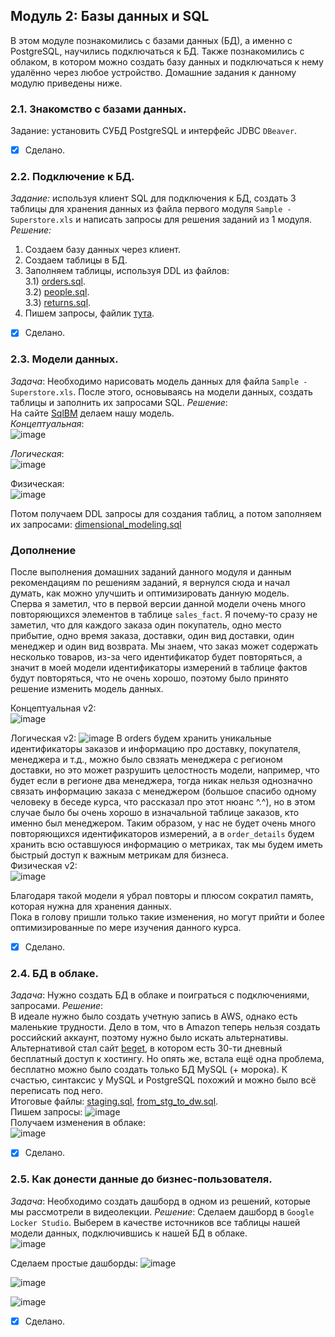 ## Модуль 2: Базы данных и SQL
В этом модуле познакомились с базами данных (БД), а именно с PostgreSQL, научились подключаться к БД. Также познакомились с облаком, в котором можно создать базу данных и подключаться к нему удалённо через любое устройство.
Домашние задания к данному модулю приведены ниже.  
### 2.1. Знакомство с базами данных.
Задание: установить СУБД PostgreSQL и интерфейс JDBC `DBeaver`.  
- [x] Сделано.  
### 2.2. Подключение к БД.
*Задание:* используя клиент SQL для подключения к БД, создать 3 таблицы для хранения данных из файла первого модуля `Sample - Superstore.xls` и написать запросы для решения заданий из 1 модуля.
*Решение:* 
1) Создаем базу данных через клиент.  
2) Создаем таблицы в БД.
3) Заполняем таблицы, используя DDL из файлов:  
3.1) [orders.sql](https://github.com/f0rest-mAker/DataLearn/blob/9221a0b2dc03db0bc03a0ff04379c4035ca74e4b/DE-101/Module2/2_3/orders.sql).  
3.2) [people.sql](https://github.com/f0rest-mAker/DataLearn/blob/9221a0b2dc03db0bc03a0ff04379c4035ca74e4b/DE-101/Module2/2_3/people.sql).  
3.3) [returns.sql](https://github.com/f0rest-mAker/DataLearn/blob/9221a0b2dc03db0bc03a0ff04379c4035ca74e4b/DE-101/Module2/2_3/returns.sql).
4) Пишем запросы, файлик [тута](https://github.com/f0rest-mAker/DataLearn/blob/9221a0b2dc03db0bc03a0ff04379c4035ca74e4b/DE-101/Module2/2_4/training.sql).
- [x] Сделано.
### 2.3. Модели данных.
*Задача*: Необходимо нарисовать модель данных для файла `Sample - Superstore.xls`. После этого, основываясь на модели данных, создать таблицы и заполнить их запросами SQL.
*Решение*:  
На сайте [SqlBM](https://sqldbm.com/Home/) делаем нашу модель.  
*Концептуальная*:  
![image](https://github.com/f0rest-mAker/DataLearn/blob/9221a0b2dc03db0bc03a0ff04379c4035ca74e4b/DE-101/Module2/screenshots/conceptual.png)  

*Логическая*:  
![image](https://github.com/f0rest-mAker/DataLearn/blob/9221a0b2dc03db0bc03a0ff04379c4035ca74e4b/DE-101/Module2/screenshots/logical.png)  
  
Физическая:  
![image](https://github.com/f0rest-mAker/DataLearn/blob/9221a0b2dc03db0bc03a0ff04379c4035ca74e4b/DE-101/Module2/screenshots/physical.png)  
  
Потом получаем DDL запросы для создания таблиц, а потом заполняем их запросами: [dimensional_modeling.sql](https://github.com/f0rest-mAker/DataLearn/blob/9221a0b2dc03db0bc03a0ff04379c4035ca74e4b/DE-101/Module2/2_4/dimensional_modeling.sql)  
### Дополнение
После выполнения домашних заданий данного модуля и данным рекомендациям по решениям заданий, я вернулся сюда и начал думать, как можно улучшить и оптимизировать данную модель.  
Сперва я заметил, что в первой версии данной модели очень много повторяющихся элементов в таблице `sales_fact`. Я почему-то сразу не заметил, что для каждого заказа один покупатель, одно место прибытие, одно время заказа, доставки, один вид доставки, один менеджер и один вид возврата. Мы знаем, что заказ может содержать несколько товаров, из-за чего идентификатор будет повторяться, а значит в моей модели идентификаторы измерений в таблице фактов будут повторяться, что не очень хорошо, поэтому было принято решение изменить модель данных.  

Концептуальная v2:  
![image](https://github.com/f0rest-mAker/DataLearn/blob/7d1a0a5eef2e8b6766d8678e6efffc05abf6e835/DE-101/Module2/screenshots/conceptual_v2.png)  
  
Логическая v2:
![image](https://github.com/f0rest-mAker/DataLearn/blob/7d1a0a5eef2e8b6766d8678e6efffc05abf6e835/DE-101/Module2/screenshots/logical_v2.png)
В orders будем хранить уникальные идентификаторы заказов и информацию про доставку, покупателя, менеджера и т.д., можно было свзяать менеджера с регионом доставки, но это может разрушить целостность модели, например, что будет если в регионе два менеджера, тогда никак нельзя однозначно связать информацию заказа с менеджером (большое спасибо одному человеку в беседе курса, что рассказал про этот нюанс ^.^), но в этом случае было бы очень хорошо в изначальной таблице заказов, кто именно был менеджером. Таким образом, у нас не будет очень много повторяющихся идентификаторов измерений, а в `order_details` будем хранить всю оставшуюся информацию о метриках, так мы будем иметь быстрый доступ к важным метрикам для бизнеса.    
Физическая v2:  
![image](https://github.com/f0rest-mAker/DataLearn/blob/7d1a0a5eef2e8b6766d8678e6efffc05abf6e835/DE-101/Module2/screenshots/physical_v2.png)  

Благодаря такой модели я убрал повторы и плюсом сократил память, которая нужна для хранения данных.  
Пока в голову пришли только такие изменения, но могут прийти и более оптимизированные по мере изучения данного курса.  
- [x] Сделано.
### 2.4. БД в облаке.
*Задача*: Нужно создать БД в облаке и поиграться с подключениями, запросами.
*Решение*:  
В идеале нужно было создать учетную запись в AWS, однако есть маленькие трудности. Дело в том, что в Amazon теперь нельзя создать российский аккаунт, поэтому нужно было искать альтернативы.  
Альтернативой стал сайт [beget](https://cp.beget.com/), в котором есть 30-ти дневный бесплатный доступ к хостингу. Но опять же, встала ещё одна проблема, бесплатно можно было создать только БД MySQL (+ морока). К счастью, синтаксис у MySQL и PostgreSQL похожий и можно было всё переписать под него.  
Итоговые файлы: [staging.sql](https://github.com/f0rest-mAker/DataLearn/blob/669fae7935b00301b47c87d98f232acbe54e4bf9/DE-101/Module2/2_5/staging.sql), [from_stg_to_dw.sql](https://github.com/f0rest-mAker/DataLearn/blob/669fae7935b00301b47c87d98f232acbe54e4bf9/DE-101/Module2/2_5/from_stg_to_dw.sql).  
Пишем запросы:
![image](https://github.com/f0rest-mAker/DataLearn/blob/1b2362bf1845df64bb9b173a866c09f3d686caac/DE-101/Module2/screenshots/cloud2.png)  
Получаем изменения в облаке:  
![image](https://github.com/f0rest-mAker/DataLearn/blob/1b2362bf1845df64bb9b173a866c09f3d686caac/DE-101/Module2/screenshots/cloud1.png)
  
- [x] Сделано.
### 2.5. Как донести данные до бизнес-пользователя.
*Задача*: Необходимо создать дашборд в одном из решений, которые мы рассмотрели в видеолекции.
*Решение*: Сделаем дашборд в `Google Locker Studio`. Выберем в качестве источников все таблицы нашей модели данных, подключившись к нашей БД в облаке.  
![image](https://github.com/f0rest-mAker/DataLearn/blob/669fae7935b00301b47c87d98f232acbe54e4bf9/DE-101/Module2/screenshots/sources.png)

Сделаем простые дашборды:
![image](https://github.com/f0rest-mAker/DataLearn/blob/669fae7935b00301b47c87d98f232acbe54e4bf9/DE-101/Module2/screenshots/dashb1.png)  
  
![image](https://github.com/f0rest-mAker/DataLearn/blob/669fae7935b00301b47c87d98f232acbe54e4bf9/DE-101/Module2/screenshots/dashb2.png)  
  
![image](https://github.com/f0rest-mAker/DataLearn/blob/669fae7935b00301b47c87d98f232acbe54e4bf9/DE-101/Module2/screenshots/dashb3.png)  
  
- [x] Сделано.
